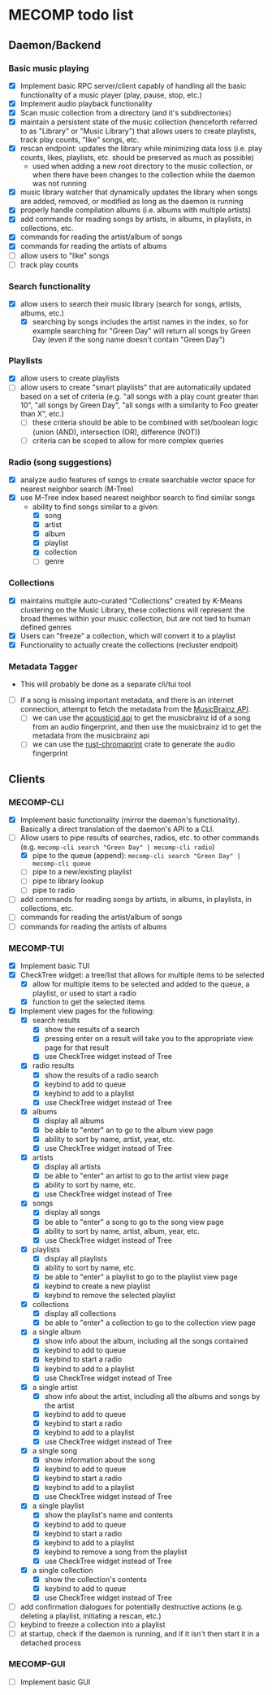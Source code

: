 # MECOMP todo list

## Daemon/Backend

### Basic music playing

- [x] Implement basic RPC server/client capably of handling all the basic functionality of a music player (play, pause, stop, etc.)
- [x] Implement audio playback functionality
- [x] Scan music collection from a directory (and it's subdirectories)
- [x] maintain a persistent state of the music collection (henceforth referred to as "Library" or "Music Library") that allows users to create playlists, track play counts, "like" songs, etc.
- [x] rescan endpoint: updates the library while minimizing data loss (i.e. play counts, likes, playlists, etc. should be preserved as much as possible)
  - used when adding a new root directory to the music collection, or when there have been changes to the collection while the daemon was not running
- [x] music library watcher that dynamically updates the library when songs are added, removed, or modified as long as the daemon is running
- [x] properly handle compilation albums (i.e. albums with multiple artists)
- [x] add commands for reading songs by artists, in albums, in playlists, in collections, etc.
- [x] commands for reading the artist/album of songs
- [x] commands for reading the artists of albums
- [ ] allow users to "like" songs
- [ ] track play counts

### Search functionality

- [x] allow users to search their music library (search for songs, artists, albums, etc.)
  - [x] searching by songs includes the artist names in the index, so for example searching for "Green Day" will return all songs by Green Day (even if the song name doesn't contain "Green Day")

### Playlists

- [x] allow users to create playlists
- [ ] allow users to create "smart playlists" that are automatically updated based on a set of criteria (e.g. "all songs with a play count greater than 10", "all songs by Green Day", "all songs with a similarity to Foo greater than X", etc.)
  - [ ] these criteria should be able to be combined with set/boolean logic (union (AND), intersection (OR), difference (NOT))
  - [ ] criteria can be scoped to allow for more complex queries

### Radio (song suggestions)

- [x] analyze audio features of songs to create searchable vector space for nearest neighbor search (M-Tree)
- [x] use M-Tree index based nearest neighbor search to find similar songs
  - ability to find songs similar to a given:
    - [x] song
    - [x] artist
    - [x] album
    - [x] playlist
    - [x] collection
    - [ ] genre

### Collections

- [x] maintains multiple auto-curated "Collections" created by K-Means clustering on the Music Library, these collections will represent the broad themes within your music collection, but are not tied to human defined genres
- [x] Users can "freeze" a collection, which will convert it to a playlist
- [x] Functionality to actually create the collections (recluster endpoit)

### Metadata Tagger

- This will probably be done as a separate cli/tui tool
- [ ] if a song is missing important metadata, and there is an internet connection, attempt to fetch the metadata from the [MusicBrainz API](https://musicbrainz.org/doc/MusicBrainz_API).
  - [ ] we can use the [acousticid api](https://acoustid.org/webservice#lookup) to get the musicbrainz id of a song from an audio fingerprint, and then use the musicbrainz id to get the metadata from the musicbrainz api
  - [ ] we can use the [rust-chromaprint](https://github.com/0xcaff/rust-chromaprint) crate to generate the audio fingerprint

## Clients

### MECOMP-CLI

- [x] Implement basic functionality (mirror the daemon's functionality). Basically a direct translation of the daemon's API to a CLI.
- [ ] Allow users to pipe results of searches, radios, etc. to other commands (e.g. `mecomp-cli search "Green Day" | mecomp-cli radio`)
  - [x] pipe to the queue (append): `mecomp-cli search "Green Day" | mecomp-cli queue`
  - [ ] pipe to a new/existing playlist
  - [ ] pipe to library lookup
  - [ ] pipe to radio
- [ ] add commands for reading songs by artists, in albums, in playlists, in collections, etc.
- [ ] commands for reading the artist/album of songs
- [ ] commands for reading the artists of albums

### MECOMP-TUI

- [x] Implement basic TUI
- [x] CheckTree widget: a tree/list that allows for multiple items to be selected
  - [x] allow for multiple items to be selected and added to the queue, a playlist, or used to start a radio
  - [x] function to get the selected items
- [x] Implement view pages for the following:
  - [x] search results
    - [x] show the results of a search
    - [x] pressing enter on a result will take you to the appropriate view page for that result
    - [x] use CheckTree widget instead of Tree
  - [x] radio results
    - [x] show the results of a radio search
    - [x] keybind to add to queue
    - [x] keybind to add to a playlist
    - [x] use CheckTree widget instead of Tree
  - [x] albums
    - [x] display all albums
    - [x] be able to "enter" an to go to the album view page
    - [x] ability to sort by name, artist, year, etc.
    - [x] use CheckTree widget instead of Tree
  - [x] artists
    - [x] display all artists
    - [x] be able to "enter" an artist to go to the artist view page
    - [x] ability to sort by name, etc.
    - [x] use CheckTree widget instead of Tree
  - [x] songs
    - [x] display all songs
    - [x] be able to "enter" a song to go to the song view page
    - [x] ability to sort by name, artist, album, year, etc.
    - [x] use CheckTree widget instead of Tree
  - [x] playlists
    - [x] display all playlists
    - [x] ability to sort by name, etc.
    - [x] be able to "enter" a playlist to go to the playlist view page
    - [x] keybind to create a new playlist
    - [x] keybind to remove the selected playlist
  - [x] collections
    - [x] display all collections
    - [x] be able to "enter" a collection to go to the collection view page
  - [x] a single album
    - [x] show info about the album, including all the songs contained
    - [x] keybind to add to queue
    - [x] keybind to start a radio
    - [x] keybind to add to a playlist
    - [x] use CheckTree widget instead of Tree
  - [x] a single artist
    - [x] show info about the artist, including all the albums and songs by the artist
    - [x] keybind to add to queue
    - [x] keybind to start a radio
    - [x] keybind to add to a playlist
    - [x] use CheckTree widget instead of Tree
  - [x] a single song
    - [x] show information about the song
    - [x] keybind to add to queue
    - [x] keybind to start a radio
    - [x] keybind to add to a playlist
    - [x] use CheckTree widget instead of Tree
  - [x] a single playlist
    - [x] show the playlist's name and contents
    - [x] keybind to add to queue
    - [x] keybind to start a radio
    - [x] keybind to add to a playlist
    - [x] keybind to remove a song from the playlist
    - [x] use CheckTree widget instead of Tree
  - [x] a single collection
    - [x] show the collection's contents
    - [x] keybind to add to queue
    - [x] use CheckTree widget instead of Tree
- [ ] add confirmation dialogues for potentially destructive actions (e.g. deleting a playlist, initiating a rescan, etc.)
- [ ] keybind to freeze a collection into a playlist
- [ ] at startup, check if the daemon is running, and if it isn't then start it in a detached process

### MECOMP-GUI

- [ ] Implement basic GUI
